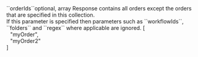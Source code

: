 <tr><td>``orderIds``</td><td>optional, array</td>
<td>Response contains all orders except the orders that are specified in this collection.<br/>
If this parameter is specified then parameters such as ``workflowIds``, ``folders`` and ``regex`` where applicable are ignored.</td></td>
<td> [
  <div style="padding-left:10px;">"myOrder",</div>
  <div style="padding-left:10px;">"myOrder2"</div>
  ]</td>
<td></td>
</tr>
